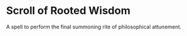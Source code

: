 # Scroll of Rooted Wisdom

A spell to perform the final summoning rite of philosophical attunement.
